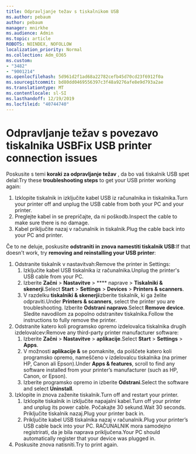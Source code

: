 ```yaml
---
title: Odpravljanje težav s tiskalnikom USB
ms.author: pebaum
author: pebaum
manager: mnirkhe
ms.audience: Admin
ms.topic: article
ROBOTS: NOINDEX, NOFOLLOW
localization_priority: Normal
ms.collection: Adm_O365
ms.custom:
- "3482"
- "9001214"
ms.openlocfilehash: 5d961d2f1ad68a22782cefb45d70cd23f6912f0a
ms.sourcegitcommit: bd80dd0469556397c3f48a9276afe8e9d793a2ae
ms.translationtype: MT
ms.contentlocale: sl-SI
ms.lasthandoff: 12/19/2019
ms.locfileid: "40744740"
---
```

# <a name="fix-usb-printer-connection-issues"></a><span data-ttu-id="3b0c2-102">Odpravljanje težav s povezavo tiskalnika USB</span><span class="sxs-lookup"><span data-stu-id="3b0c2-102">Fix USB printer connection issues</span></span>

<span data-ttu-id="3b0c2-103">Poskusite s temi **koraki za odpravljanje težav** , da bo vaš tiskalnik USB spet delal:</span><span class="sxs-lookup"><span data-stu-id="3b0c2-103">Try these **troubleshooting steps** to get your USB printer working again:</span></span>

1. <span data-ttu-id="3b0c2-104">Izklopite tiskalnik in izključite kabel USB iz računalnika in tiskalnika.</span><span class="sxs-lookup"><span data-stu-id="3b0c2-104">Turn your printer off and unplug the USB cable from both your PC and your printer.</span></span>
2. <span data-ttu-id="3b0c2-105">Preglejte kabel in se prepričajte, da ni poškodb.</span><span class="sxs-lookup"><span data-stu-id="3b0c2-105">Inspect the cable to make sure there is no damage.</span></span>
3. <span data-ttu-id="3b0c2-106">Kabel priključite nazaj v računalnik in tiskalnik.</span><span class="sxs-lookup"><span data-stu-id="3b0c2-106">Plug the cable back into your PC and printer.</span></span>

<span data-ttu-id="3b0c2-107">Če to ne deluje, poskusite **odstraniti in znova namestiti tiskalnik USB**:</span><span class="sxs-lookup"><span data-stu-id="3b0c2-107">If that doesn't work, try **removing and reinstalling your USB printer**:</span></span>

1. <span data-ttu-id="3b0c2-108">Odstranite tiskalnik v nastavitvah:</span><span class="sxs-lookup"><span data-stu-id="3b0c2-108">Remove the printer in Settings:</span></span>
    1. <span data-ttu-id="3b0c2-109">Izključite kabel USB tiskalnika iz računalnika.</span><span class="sxs-lookup"><span data-stu-id="3b0c2-109">Unplug the printer's USB cable from your PC.</span></span>
    2. <span data-ttu-id="3b0c2-110">Izberite **Začni** > **Nastavitve** > \*\*\*\* naprave > **Tiskalniki & skenerji**.</span><span class="sxs-lookup"><span data-stu-id="3b0c2-110">Select **Start** > **Settings** > **Devices** > **Printers & scanners**.</span></span>
    3. <span data-ttu-id="3b0c2-111">V razdelku **tiskalniki & skenerji**izberite tiskalnik, ki ga želite odpraviti.</span><span class="sxs-lookup"><span data-stu-id="3b0c2-111">Under **Printers & scanners**, select the printer you are troubleshooting.</span></span> <span data-ttu-id="3b0c2-112">Izberite **Odstrani napravo**.</span><span class="sxs-lookup"><span data-stu-id="3b0c2-112">Select **Remove device**.</span></span> <span data-ttu-id="3b0c2-113">Sledite navodilom za popolno odstranitev tiskalnika.</span><span class="sxs-lookup"><span data-stu-id="3b0c2-113">Follow the instructions to fully remove the printer.</span></span>
2. <span data-ttu-id="3b0c2-114">Odstranite katero koli programsko opremo izdelovalca tiskalnika drugih izdelovalcev:</span><span class="sxs-lookup"><span data-stu-id="3b0c2-114">Remove any third-party printer manufacturer software:</span></span>
    1. <span data-ttu-id="3b0c2-115">Izberite **Začni** > **Nastavitve** > **aplikacije**.</span><span class="sxs-lookup"><span data-stu-id="3b0c2-115">Select **Start** > **Settings** > **Apps**.</span></span>
    2. <span data-ttu-id="3b0c2-116">V možnosti **aplikacije &** se pomaknite, da poiščete katero koli programsko opremo, nameščeno v izdelovalcu tiskalnika (na primer HP, Canon ali Epson).</span><span class="sxs-lookup"><span data-stu-id="3b0c2-116">Under **Apps & features**, scroll to find any software installed from your printer’s manufacturer (such as HP, Canon, or Epson).</span></span>
    3. <span data-ttu-id="3b0c2-117">Izberite programsko opremo in izberite **Odstrani**.</span><span class="sxs-lookup"><span data-stu-id="3b0c2-117">Select the software and select **Uninstall**.</span></span>
3. <span data-ttu-id="3b0c2-118">Izklopite in znova zaženite tiskalnik.</span><span class="sxs-lookup"><span data-stu-id="3b0c2-118">Turn off and restart your printer.</span></span><br>
    1. <span data-ttu-id="3b0c2-119">Izklopite tiskalnik in izključite napajalni kabel.</span><span class="sxs-lookup"><span data-stu-id="3b0c2-119">Turn off your printer and unplug its power cable.</span></span> <span data-ttu-id="3b0c2-120">Počakajte 30 sekund.</span><span class="sxs-lookup"><span data-stu-id="3b0c2-120">Wait 30 seconds.</span></span> <span data-ttu-id="3b0c2-121">Priključite tiskalnik nazaj.</span><span class="sxs-lookup"><span data-stu-id="3b0c2-121">Plug your printer back in.</span></span>
    2. <span data-ttu-id="3b0c2-122">Priključite kabel USB tiskalnika nazaj v računalnik.</span><span class="sxs-lookup"><span data-stu-id="3b0c2-122">Plug your printer’s USB cable back into your PC.</span></span> <span data-ttu-id="3b0c2-123">RAČUNALNIK mora samodejno registrirati, da je bila naprava priključena.</span><span class="sxs-lookup"><span data-stu-id="3b0c2-123">Your PC should automatically register that your device was plugged in.</span></span>
4. <span data-ttu-id="3b0c2-124">Poskusite znova natisniti.</span><span class="sxs-lookup"><span data-stu-id="3b0c2-124">Try to print again.</span></span>